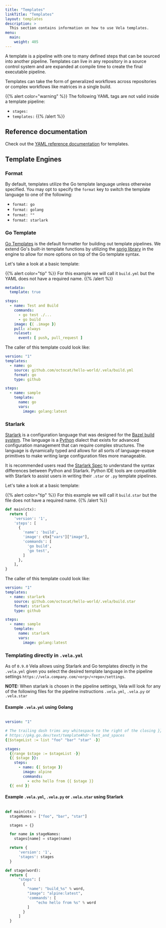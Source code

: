 ```yaml
---
title: "Templates"
linkTitle: "Templates"
layout: templates
description: >
  This section contains information on how to use Vela templates.
menu:
  main:
    weight: 405
---
```


A template is a pipeline with one to many defined steps that can be sourced into another pipeline. Templates can live in any repository in a source control system and are expanded at compile time to create the final executable pipeline.

Templates can take the form of generalized workflows across repositories or complex workflows like matrices in a single build.

{{% alert color="warning" %}}
The following YAML tags are not valid inside a template pipeline:

* `stages:`
* `templates:`
{{% /alert %}}

## Reference documentation

Check out the [YAML reference documentation](/docs/reference/yaml/templates/) for templates.

## Template Engines

### Format

By default, templates utilize the Go template language unless otherwise specified. You may opt to specify the `format` key to switch the template language to one of the following:

* `format: go`
* `format: golang`
* `format: ""`
* `format: starlark`

### Go Template

[Go Templates](https://golang.org/pkg/text/template/) is the default formatter for building out template pipelines. We extend Go's built-in template functions by utilizing the [sprig library](http://masterminds.github.io/sprig/) in the engine to allow for more options on top of the Go template syntax.

Let's take a look at a basic template:

{{% alert color="tip" %}}
For this example we will call it `build.yml` but the YAML does not have a required name.
{{% /alert %}}

```yaml
metadata:
  template: true

steps:
  - name: Test and Build
    commands:
      - go test ./...
      - go build
    image: {{ .image }}
    pull: always
    ruleset:
      event: [ push, pull_request ]
```

The caller of this template could look like:

```yaml
version: "1"
templates:
  - name: go
    source: github.com/octocat/hello-world/.vela/build.yml
    format: go
    type: github

steps:
  - name: sample
    template:
      name: go
      vars:
        image: golang:latest
```

### Starlark

[Starlark](https://github.com/bazelbuild/starlark) is a configuration language that was designed for the [Bazel build system](https://bazel.build/). The language is a [Python](https://www.python.org/) dialect that exists for advanced configuration management that can require complex structures. The language is dynamically typed and allows for all sorts of language-esque primitives to make writing large configuration files more manageable.

It is recommended users read the [Starlark Spec](https://github.com/bazelbuild/starlark/blob/master/spec.md) to understand the syntax differences between Python and Starlark. Python IDE tools are compatible with Starlark to assist users in writing their `.star` or `.py` template pipelines.

Let's take a look at a basic template:

{{% alert color="tip" %}}
For this example we will call it `build.star` but the file does not have a required name.
{{% /alert %}}

```python
def main(ctx):
  return {
    'version': '1',
    'steps': [
      {
        'name': 'build',
        'image': ctx["vars"]["image"],
        'commands': [
          'go build',
          'go test',
        ]
      },
    ],
}
```

The caller of this template could look like:

```yaml
version: "1"
templates:
  - name: starlark
    source: github.com/octocat/hello-world/.vela/build.star
    format: starlark
    type: github

steps:
  - name: sample
    template:
      name: starlark
      vars:
        image: golang:latest
```

### Templating directly in `.vela.yml`

As of `0.9.0` Vela allows using Starlark and Go templates directly in the `.vela.yml` 
given you select the desired template language in the pipeline settings `https://vela.company.com/<org>/<repo>/settings`.

**NOTE:** When starlark is chosen in the pipeline settings, Vela will look for any of the following files for the pipeline instructions
`.vela.yml`, `.vela.py` or `.vela.star`

#### Example `.vela.yml` using Golang
```yaml

version: "1"

# The trailing dash trims any whitespace to the right of the closing }} tag. See
# https://pkg.go.dev/text/template#hdr-Text_and_spaces
{{$stageList := list "foo" "bar" "star" -}}

stages:
  {{range $stage := $stageList -}}
  {{ $stage }}:
    steps:
      - name: {{ $stage }}
        image: alpine
        commands:
          - echo hello from {{ $stage }}
  {{ end }}
```

#### Example `.vela.yml`, `.vela.py` or `.vela.star` using Starlark
```python

def main(ctx):
  stageNames = ["foo", "bar", "star"]

  stages = {}

  for name in stageNames:
    stages[name] = stage(name)

  return {
      'version': '1',
      'stages': stages
  }

def stage(word):
  return {
      "steps": [
        {
          "name": "build_%s" % word,
          "image": "alpine:latest",
          'commands': [
              "echo hello from %s" % word
          ]
        }
      ]
  }
```
